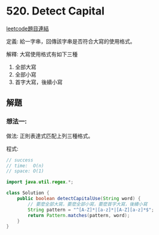 # 520. Detect Capital

[leetcode題目連結](https://leetcode.com/problems/detect-capital/description/)

定義: 給一字串，回傳該字串是否符合大寫的使用格式。

解釋: 大寫使用格式有如下三種
1. 全部大寫
2. 全部小寫
3. 首字大寫，後續小寫

## 解題

### 想法一:

做法: 正則表達式匹配上列三種格式。

程式:
```java
// success
// time:  O(n)
// space: O(1)

import java.util.regex.*;

class Solution {
    public boolean detectCapitalUse(String word) {
        // 要麼全部大寫，要麼全部小寫，要麼首字大寫，後續小寫
        String pattern = "^[A-Z]*|[a-z]*|[A-Z][a-z]*$";
        return Pattern.matches(pattern, word);
    }
}
```